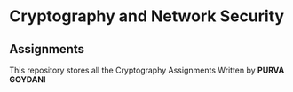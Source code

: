 # Cryptography and Network Security
## Assignments

This repository stores all the Cryptography Assignments Written by **PURVA GOYDANI**  

